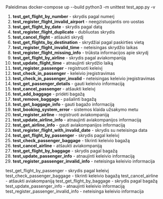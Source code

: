 Paleidimas
docker-compose up --build
python3 -m unittest test_app.py -v

1. **test_get_flight_by_number** - skrydis pagal numerį  
2. **test_register_flight_invalid_airport** - neegzistuojantis oro uostas  
3. **test_get_flight_by_date** - skrydis pagal datą  
4. **test_register_flight_duplicate** - dubliuotas skrydis  
5. **test_cancel_flight** - atšaukti skrydį  
6. **test_get_flights_by_destination** - skrydžiai pagal paskirties vietą  
7. **test_register_flight_invalid_time** - neteisingas skrydžio laikas  
8. **test_register_flight_missing_info** - trūksta informacijos apie skrydį  
9. **test_get_flight_by_airline** - skrydis pagal aviakompaniją  
10. **test_update_flight_time** - atnaujinti skrydžio laiką  
11. **test_register_passenger** - registruoti keleivį  
12. **test_check_in_passenger** - keleivio įregistravimas  
13. **test_check_in_passenger_invalid** - neteisingas keleivio įregistravimas  
14. **test_get_passenger_details** - gauti keleivio informaciją  
15. **test_cancel_passenger** - atšaukti keleivį  
16. **test_add_baggage** - pridėti bagažą  
17. **test_remove_baggage** - pašalinti bagažą  
18. **test_get_baggage_info** - gauti bagažo informaciją  
19. **test_booking_system_error** - sistemos klaida užsakymo metu  
20. **test_register_airline** - registruoti aviakompaniją  
21. **test_update_airline_info** - atnaujinti aviakompanijos informaciją  
22. **test_get_airline_info** - gauti aviakompanijos informaciją  
23. **test_register_flight_with_invalid_date** - skrydis su neteisinga data  
24. **test_get_flight_by_passenger** - skrydis pagal keleivį  
25. **test_check_passenger_baggage** - tikrinti keleivio bagažą  
26. **test_cancel_airline** - atšaukti aviakompaniją  
27. **test_get_flight_by_baggage** - skrydis pagal bagažą  
28. **test_update_passenger_info** - atnaujinti keleivio informaciją  
29. **test_register_passenger_invalid_info** - neteisinga keleivio informacija

test_get_flight_by_passenger - skrydis pagal keleivį
test_check_passenger_baggage - tikrinti keleivio bagažą
test_cancel_airline - atšaukti aviakompaniją
test_get_flight_by_baggage - skrydis pagal bagažą
test_update_passenger_info - atnaujinti keleivio informaciją
test_register_passenger_invalid_info - neteisinga keleivio informacija
